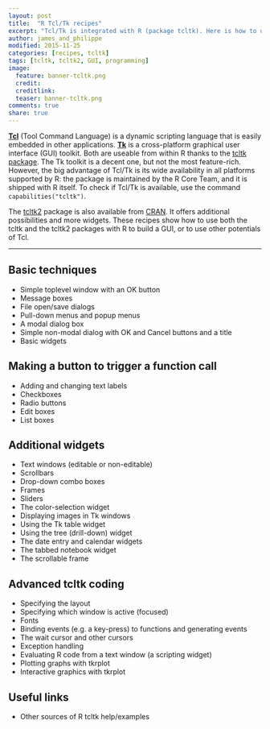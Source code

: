 ```yaml
---
layout: post
title:  "R Tcl/Tk recipes"
excerpt: "Tcl/Tk is integrated with R (package tcltk). Here is how to use it..."
author: james_and_philippe
modified: 2015-11-25
categories: [recipes, tcltk]
tags: [tcltk, tcltk2, GUI, programming]
image:
  feature: banner-tcltk.png
  credit: 
  creditlink: 
  teaser: banner-tcltk.png
comments: true
share: true
---
```


**[Tcl](http://www.tcl.tk)** (Tool Command Language) is a dynamic scripting language that is easily embedded in other applications. **[Tk](http://www.tkdocs.com)** is a cross-platform graphical user interface (GUI) toolkit. Both are useable from within R thanks to the [tcltk package](https://stat.ethz.ch/R-manual/R-devel/library/tcltk/html/tcltk-package.html). The Tk toolkit is a decent one, but not the most feature-rich. However, the big advantage of Tcl/Tk is its wide availability in all platforms supported by R: the package is maintained by the R Core Team, and it is shipped with R itself. To check if Tcl/Tk is available, use the command `capabilities("tcltk")`.

The [tcltk2]() package is also available from [CRAN](). It offers additional possibilities and more widgets. These recipes show how to use both the tcltk and the tcltk2 packages with R to build a GUI, or to use other potentials of Tcl.


---

## Basic techniques

* Simple toplevel window with an OK button
* Message boxes
* File open/save dialogs
* Pull-down menus and popup menus
* A modal dialog box
* Simple non-modal dialog with OK and Cancel buttons and a title
* Basic widgets

## Making a button to trigger a function call

* Adding and changing text labels
* Checkboxes
* Radio buttons
* Edit boxes
* List boxes

## Additional widgets

* Text windows (editable or non-editable)
* Scrollbars
* Drop-down combo boxes
* Frames
* Sliders
* The color-selection widget
* Displaying images in Tk windows
* Using the Tk table widget
* Using the tree (drill-down) widget
* The date entry and calendar widgets
* The tabbed notebook widget
* The scrollable frame 

## Advanced tcltk coding

* Specifying the layout
* Specifying which window is active (focused)
* Fonts
* Binding events (e.g. a key-press) to functions and generating events
* The wait cursor and other cursors
* Exception handling
* Evaluating R code from a text window (a scripting widget)
* Plotting graphs with tkrplot
* Interactive graphics with tkrplot

## Useful links

* Other sources of R tcltk help/examples
